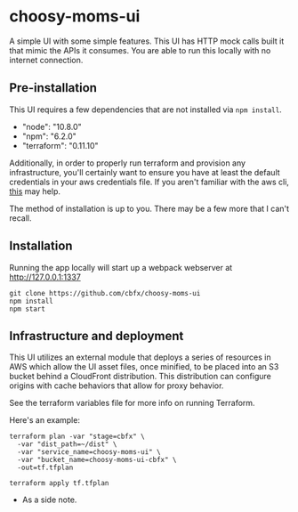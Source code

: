 # choosy-moms-ui
A simple UI with some simple features. This UI has HTTP mock calls built it
that mimic the APIs it consumes. You are able to run this locally with no
internet connection.

## Pre-installation
This UI requires a few dependencies that are not installed via `npm install`.

- "node": "10.8.0"
- "npm": "6.2.0"
- "terraform": "0.11.10"

Additionally, in order to properly run terraform and provision any infrastructure,
you'll certainly want to ensure you have at least the default credentials in your
aws credentials file. If you aren't familiar with the aws cli, [this](https://aws.amazon.com/cli/)
may help.

The method of installation is up to you. There may be a few more that I can't recall.

## Installation
Running the app locally will start up a webpack webserver at http://127.0.0.1:1337

```
git clone https://github.com/cbfx/choosy-moms-ui
npm install
npm start
```

## Infrastructure and deployment
This UI utilizes an external module that deploys a series of resources in AWS
which allow the UI asset files, once minified, to be placed into an S3 bucket
behind a CloudFront distribution. This distribution can configure origins with
cache behaviors that allow for proxy behavior.

See the terraform variables file for more info on running Terraform.

Here's an example:
```
terraform plan -var "stage=cbfx" \
  -var "dist_path=~/dist" \
  -var "service_name=choosy-moms-ui" \
  -var "bucket_name=choosy-moms-ui-cbfx" \
  -out=tf.tfplan
```

```
terraform apply tf.tfplan
```
* As a side note.
